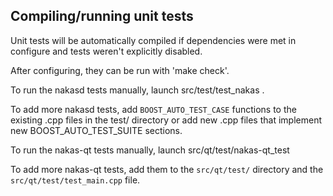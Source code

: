 Compiling/running unit tests
------------------------------------

Unit tests will be automatically compiled if dependencies were met in configure
and tests weren't explicitly disabled.

After configuring, they can be run with 'make check'.

To run the nakasd tests manually, launch src/test/test_nakas .

To add more nakasd tests, add `BOOST_AUTO_TEST_CASE` functions to the existing
.cpp files in the test/ directory or add new .cpp files that
implement new BOOST_AUTO_TEST_SUITE sections.

To run the nakas-qt tests manually, launch src/qt/test/nakas-qt_test

To add more nakas-qt tests, add them to the `src/qt/test/` directory and
the `src/qt/test/test_main.cpp` file.
